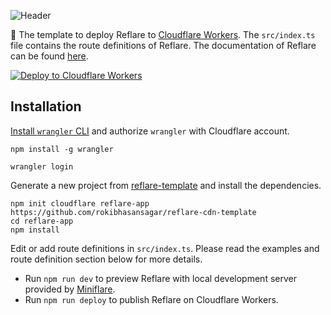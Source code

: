 ![Header](https://raw.githubusercontent.com/xiaoyang-sde/reflare/master/.github/img/header.jpg)

:rocket: The template to deploy Reflare to [Cloudflare Workers](https://developers.cloudflare.com/workers/). The `src/index.ts` file contains the route definitions of Reflare. The documentation of Reflare can be found [here](https://github.com/xiaoyang-sde/reflare).

[![Deploy to Cloudflare Workers](https://deploy.workers.cloudflare.com/button)](https://deploy.workers.cloudflare.com/?url=https://github.com/rokibhasansagar/reflare-cdn-template)

## Installation

[Install `wrangler` CLI](https://github.com/cloudflare/wrangler#installation) and authorize `wrangler` with Cloudflare account.

```console
npm install -g wrangler

wrangler login
```

Generate a new project from [reflare-template](https://github.com/rokibhasansagar/reflare-cdn-template) and install the dependencies.

```console
npm init cloudflare reflare-app https://github.com/rokibhasansagar/reflare-cdn-template
cd reflare-app
npm install
```

Edit or add route definitions in `src/index.ts`. Please read the examples and route definition section below for more details.

- Run `npm run dev` to preview Reflare with local development server provided by [Miniflare](https://miniflare.dev).
- Run `npm run deploy` to publish Reflare on Cloudflare Workers.
